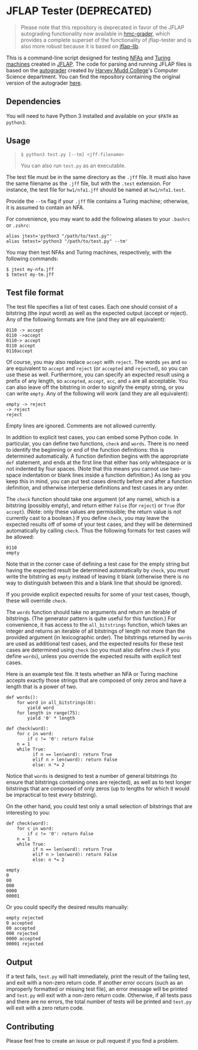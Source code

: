 # JFLAP Tester (DEPRECATED)

> Please note that this repository is deprecated in favor of the JFLAP
> autograding functionality now available in [hmc-grader], which
> provides a complete superset of the functionality of jflap-tester
> and is also more robust because it is based on [jflap-lib].

[jflap-lib]: https://github.com/raxod502/jflap-lib

This is a command-line script designed for testing [NFAs][nfa]
and [Turing machines][turing] created in [JFLAP]. The code for parsing
and running JFLAP files is based on the [autograder] created
by [Harvey Mudd College][hmc]'s Computer Science department. You can
find the repository containing the original version of the
autograder [here][hmc-grader].

## Dependencies

You will need to have Python 3 installed and available on your `$PATH`
as `python3`.

## Usage

> ```
> $ python3 test.py [--tm] <jff-filename>
> ```
>
> You can also run `test.py` as an executable.

The test file must be in the same directory as the `.jff` file. It
must also have the same filename as the `.jff` file, but with the
`.test` extension. For instance, the test file for `hw1/nfa1.jff`
should be named at `hw1/nfa1.test`.

Provide the `--tm` flag if your `.jff` file contains a Turing machine;
otherwise, it is assumed to contain an NFA.

For convenience, you may want to add the following aliases to your
`.bashrc` or `.zshrc`:

```
alias jtest='python3 "/path/to/test.py"'
alias tmtest='python3 "/path/to/test.py" --tm'
```

You may then test NFAs and Turing machines, respectively, with the
following commands:

```
$ jtest my-nfa.jff
$ tmtest my-tm.jff
```

## Test file format

The test file specifies a list of test cases. Each one should consist
of a bitstring (the input word) as well as the expected output (accept
or reject). Any of the following formats are fine (and they are all
equivalent):

```
0110 -> accept
0110 ->accept
0110-> accept
0110 accept
0110accept
```

Of course, you may also replace `accept` with `reject`. The words
`yes` and `no` are equivalent to `accept` and `reject` (or `accepted`
and `rejected`), so you can use these as well. Furthermore, you can
specify an expected result using a prefix of any length, so
`accepted`, `accept`, `acc`, and `a` are all acceptable. You can also
leave off the bitstring in order to signify the empty string, or you
can write `empty`. Any of the following will work (and they are all
equivalent):

```
empty -> reject
-> reject
reject
```

Empty lines are ignored. Comments are not allowed currently.

In addition to explicit test cases, you can embed some Python code. In
particular, you can define two functions, `check` and `words`. There
is no need to identify the beginning or end of the function
definitions: this is determined automatically. A function definition
begins with the appropriate `def` statement, and ends at the first
line that either has only whitespace or is not indented by four
spaces. (Note that this means you cannot use two-space indentation or
blank lines inside a function definition.) As long as you keep this in
mind, you can put test cases directly before and after a function
definition, and otherwise interperse definitions and test cases in any
order.

The `check` function should take one argument (of any name), which is
a bitstring (possibly empty), and return either `False` (for `reject`)
or `True` (for `accept`). (Note: only these values are permissible;
the return value is *not* currently cast to a boolean.) If you define
`check`, you may leave the expected results off of some of your test
cases, and they will be determined automatically by calling `check`.
Thus the following formats for test cases will be allowed:

```
0110
empty
```

Note that in the corner case of defining a test case for the empty
string but having the expected result be determined automatically by
`check`, you *must* write the bitstring as `empty` instead of leaving
it blank (otherwise there is no way to distinguish between this and a
blank line that should be ignored).

If you provide explicit expected results for some of your test cases,
though, these will override `check`.

The `words` function should take no arguments and return an iterable
of bitstrings. (The generator pattern is quite useful for this
function.) For convenience, it has access to the `all_bitstrings`
function, which takes an integer and returns an iterable of all
bitstrings of length not more than the provided argument (in
lexicographic order). The bitstrings returned by `words` are used as
additional test cases, and the expected results for these test cases
are determined using `check` (so you must also define `check` if you
define `words`), unless you override the expected results with
explicit test cases.

Here is an example test file. It tests whether an NFA or Turing
machine accepts exactly those strings that are composed of only zeros
and have a length that is a power of two.

```
def words():
    for word in all_bitstrings(8):
        yield word
    for length in range(75):
        yield '0' * length

def check(word):
    for c in word:
        if c != '0': return False
    n = 1
    while True:
          if n == len(word): return True
          elif n > len(word): return False
          else: n *= 2
```

Notice that `words` is designed to test a number of general bitstrings
(to ensure that bitstrings containing ones are rejected), as well as
to test longer bitstrings that are composed of only zeros (up to
lengths for which it would be impractical to test *every* bitstring).

On the other hand, you could test only a small selection of bitstrings
that are interesting to you:

```
def check(word):
    for c in word:
        if c != '0': return False
    n = 1
    while True:
          if n == len(word): return True
          elif n > len(word): return False
          else: n *= 2

empty
0
00
000
0000
00001
```

Or you could specify the desired results manually:

```
empty rejected
0 accepted
00 accepted
000 rejected
0000 accepted
00001 rejected
```

## Output

If a test fails, `test.py` will halt immediately, print the result of
the failing test, and exit with a non-zero return code. If another
error occurs (such as an improperly formatted or missing test file),
an error message will be printed and `test.py` will exit with a
non-zero return code. Otherwise, if all tests pass and there are no
errors, the total number of tests will be printed and `test.py` will
exit with a zero return code.

## Contributing

Please feel free to create an issue or pull request if you find a
problem.

[nfa]: https://en.wikipedia.org/wiki/Nondeterministic_finite_automaton
[turing]: https://en.wikipedia.org/wiki/Turing_machine
[jflap]: http://www.jflap.org/
[autograder]: https://github.com/CSGreater-Developers/HMC-Grader/blob/f7ce1fe866fcde521c0a2dcb5102a75fae223142/app/plugins/autograder/jflapgrader.py
[hmc]: https://www.hmc.edu/
[hmc-grader]: https://github.com/CSGreater-Developers/HMC-Grader
